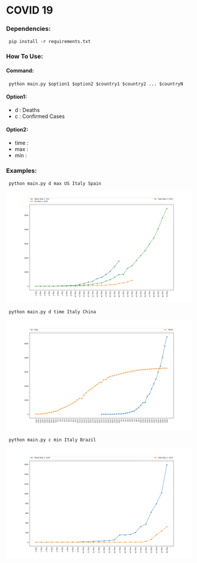 # COVID 19
### Dependencies:
```console
 pip install -r requirements.txt
```

### How To Use:
#### Command:
```console
 python main.py $option1 $option2 $country1 $country2 ... $countryN 
```
#### Option1:
- d : Deaths
- c : Confirmed Cases

#### Option2:
- time : 
- max :
- min :


### Examples:
```console
 python main.py d max US Italy Spain
```
![alt text](https://github.com/Joaquin98/Covid-19/blob/master/Examples/US_Spain_Italy.png "Logo Title Text 1")

```console
 python main.py d time Italy China
```
![alt text](https://github.com/Joaquin98/Covid-19/blob/master/Examples/China_Italy.png "Logo Title Text 1")

```console
 python main.py c min Italy Brazil
```
![alt text](https://github.com/Joaquin98/Covid-19/blob/master/Examples/Italy_Brazil.png "Logo Title Text 1")
